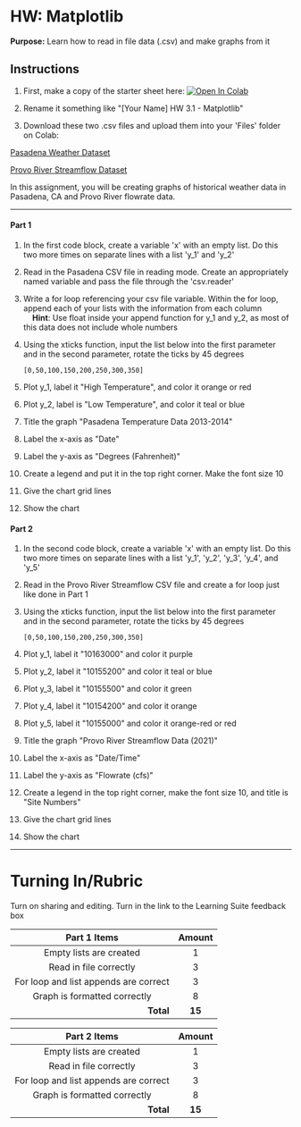 # HW: Matplotlib

**Purpose:** Learn how to read in file data (.csv) and make graphs from it

## Instructions

1. First, make a copy of the starter sheet here: <a href="https://colab.research.google.com/github/byu-cce270/content/blob/main/docs/unit3/01_matplotlib/matplotlib_hw.ipynb" target="_blank"><img src="https://colab.research.google.com/assets/colab-badge.svg" alt="Open In Colab"/></a>

2. Rename it something like "[Your Name] HW 3.1 - Matplotlib"

3. Download these two .csv files and upload them into your 'Files' folder on Colab:

[Pasadena Weather Dataset](AMS_Pasadena_Precipitation_Data.csv)

[Provo River Streamflow Dataset](Provo_River_Streamflow_Data.csv)

In this assignment, you will be creating graphs of historical weather data in Pasadena, CA and Provo River flowrate data.

---

#### Part 1

1. In the first code block, create a variable 'x' with an empty list. Do this two more times on separate lines with a list 'y_1' and 'y_2'
2. Read in the Pasadena CSV file in reading mode. Create an appropriately named variable and pass the file through the 'csv.reader' 
3. Write a for loop referencing your csv file variable. Within the for loop, append each of your lists with the information from each column
<br>&nbsp;&nbsp;&nbsp;&nbsp;**Hint**: Use float inside your append function for y_1 and y_2, as most of this data does not include whole numbers
4. Using the xticks function, input the list below into the first parameter and in the second parameter, rotate the ticks by 45 degrees

    ```[0,50,100,150,200,250,300,350]```

5. Plot y_1, label it "High Temperature", and color it orange or red
6. Plot y_2, label is "Low Temperature", and color it teal or blue
7. Title the graph "Pasadena Temperature Data 2013-2014"
8. Label the x-axis as "Date"
9. Label the y-axis as "Degrees (Fahrenheit)"
10. Create a legend and put it in the top right corner. Make the font size 10
11. Give the chart grid lines
12. Show the chart

#### Part 2

1. In the second code block, create a variable 'x' with an empty list. Do this two more times on separate lines with a list 'y_1', 'y_2', 'y_3', 'y_4', and 'y_5'
2. Read in the Provo River Streamflow CSV file and create a for loop just like done in Part 1
3. Using the xticks function, input the list below into the first parameter and in the second parameter, rotate the ticks by 45 degrees

    ```[0,50,100,150,200,250,300,350]```

4. Plot y_1, label it "10163000" and color it purple
5. Plot y_2, label it "10155200" and color it teal or blue
6. Plot y_3, label it "10155500" and color it green
7. Plot y_4, label it "10154200" and color it orange
8. Plot y_5, label it "10155000" and color it orange-red or red
9. Title the graph "Provo River Streamflow Data (2021)"
10. Label the x-axis as "Date/Time"
11. Label the y-axis as "Flowrate (cfs)"
12. Create a legend in the top right corner, make the font size 10, and title is "Site Numbers"
13. Give the chart grid lines
14. Show the chart

---

# Turning In/Rubric

Turn on sharing and editing. Turn in the link to the Learning Suite feedback box

|                        **Part 1 Items**                         | **Amount** |  
|:---------------------------------------------------------------:|:----------:|
|                     Empty lists are created                     |     1      |
|                     Read in file correctly                      |     3      |
|              For loop and list appends are correct              |     3      |
|                  Graph is formatted correctly                   |     8      |
|         <div style="text-align: right">**Total**</div>          |   **15**   |


|                **Part 2 Items**                | **Amount** |  
|:----------------------------------------------:|:----------:|
|            Empty lists are created             |     1      |
|             Read in file correctly             |     3      |
|     For loop and list appends are correct      |     3      |
|          Graph is formatted correctly          |     8      |
| <div style="text-align: right">**Total**</div> |   **15**   |